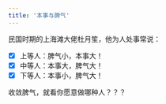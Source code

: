 ```yaml
---
title: '本事与脾气'
---
```

民国时期的上海滩大佬杜月笙，他为人处事常说：  
- [X] 上等人：脾气小，本事大！
- [X] 中等人：本事大，脾气大！
- [X] 下等人：本事小，脾气大！  

收敛脾气，就看你愿意做哪种人？？？